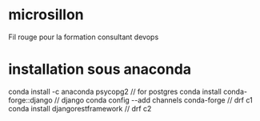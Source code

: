 # microsillon
Fil rouge pour la formation consultant devops

# installation sous anaconda
conda install -c anaconda psycopg2  // for postgres
conda install conda-forge::django   // django
conda config --add channels conda-forge // drf c1
conda install djangorestframework // drf c2

